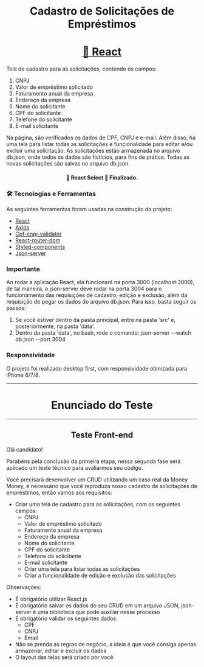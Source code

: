 <h1 align="center">Cadastro de Solicitações de Empréstimos</h1>

<h1 align="center">
    <a href="https://pt-br.reactjs.org/">🔗 React</a>
</h1>

<p>Tela de cadastro para as solicitações, contendo os campos:
  <ol>
    <li>CNPJ</li>
    <li>Valor de empréstimo solicitado</li>
    <li>Faturamento anual da empresa</li>
    <li>Endereço da empresa</li>
    <li>Nome do solicitante</li>
    <li>CPF do solicitante</li>
    <li>Telefone do solicitante</li>
    <li>E-mail solicitante</li>
  </ol>
  Na página, são verificados os dados de CPF, CNPJ e e-mail. Além disso, há uma tela para listar todas as solicitações e funcionalidade para editar e/ou excluir uma solicitação. As solicitações estão armazenada no arquivo db.json, onde todos os dados são fictícios, para fins de prática. Todas as novas solicitações são salvas no arquivo db.json. 
</p>

<h4 align="center"> 
	🚧  React Select 🚀 Finalizado.
</h4>

### 🛠 Tecnologias e Ferramentas

As seguintes ferramentas foram usadas na construção do projeto:

- [React](https://pt-br.reactjs.org/)
- [Axios](https://axios-http.com/docs/intro)
- [Cpf-cnpj-validator](https://www.npmjs.com/package/cpf-cnpj-validator)
- [React-router-dom](https://www.npmjs.com/package/react-router-dom)
- [Styled-components](https://styled-components.com/)
- [Json-server](https://www.npmjs.com/package/json-server)

### Importante

Ao rodar a aplicação React, ela funcionará na porta 3000 (localhost:3000), de tal maneira, o json-server deve rodar na porta 3004 para o funcionamento das requisições de cadastro, edição e exclusão, além da requisição de pegar os dados do arquivo db.json. Para isso, basta seguir os passos: 

<ol>
  <li>Se você estiver dentro da pasta principal, entre na pasta 'src' e, posteriormente, na pasta 'data'.</li>
  <li>Dentro da pasta 'data', no bash, rode o comando: json-server --watch db.json --port 3004</li>
</ol>

### Responsividade

O projeto foi realizado desktop first, com responsividade otimizada para iPhone 6/7/8.

<hr/>

<h1 align="center" >Enunciado do Teste</h1>

<hr/>

<h2 align="center">Teste Front-end</h2>

Olá candidato!

Parabéns pela conclusão da primeira etapa, nessa segunda fase será aplicado um teste técnico para avaliarmos seu código.

Você precisará desenvolver um CRUD utilizando um caso real da Money Money, é necessário que você reproduza nosso cadastro de solicitações de empréstimos, então vamos aos requisitos:

- Criar uma tela de cadastro para as solicitações, com os seguintes campos:
  - CNPJ
  - Valor de empréstimo solicitado
  - Faturamento anual da empresa
  - Endereço da empresa
  - Nome do solicitante
  - CPF do solicitante
  - Telefone do solicitante
  - E-mail solicitante
  - Criar uma tela para listar todas as solicitações
  - Criar a funcionalidade de edição e exclusão das solicitações

Observações:

- É obrigatório utilizar React.js
- É obrigatório salvar os dados do seu CRUD em um arquivo JSON, json-server é uma biblioteca que pode auxiliar nesse processo
- É obrigatório validar os seguintes dados:
  - CPF
  - CNPJ
  - Email
- Não se prenda as regras de negócio, a ideia é que você consiga apenas armazenar, editar e excluir os  dados
- O layout das telas será criado por você
